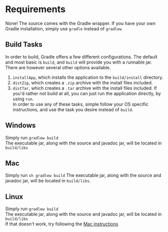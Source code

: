 Requirements
=
None!  The source comes with the Gradle wrapper.  If you have your own Gradle installation, simply use `gradle` instead of `gradlew`

Build Tasks
-
In order to build, Gradle offers a few different configurations.  The default and most basic is `build`, and `build` will provide you with a runnable jar.  There are however several other options available.  
1. `installApp`, which installs the application to the `build/install` directory.  
2. `distZip`, which creates a `.zip` archive with the install files included.  
3. `distTar`, which creates a `.tar` archive with the install files included.
If you'd rather not build at all, you can just run the application directly, by using `run`.  
In order to use any of these tasks, simple follow your OS specific instructions, and use the task you desire instead of `build`.

Windows
-
Simply run `gradlew build`  
The executable jar, along with the source and javadoc jar, will be located in `build/libs`

Mac
-
Simply run `sh gradlew build`
The executable jar, along with the source and javadoc jar, will be located in `build/libs`.

Linux
-
Simply run `gradlew build`  
The executable jar, along with the source and javadoc jar, will be located in `build/libs`  
If that doesn't work, try following the [Mac instructions](COMPILING.md#Mac)
